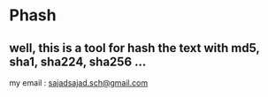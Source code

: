 # Phash

## well, this is a tool for hash the text with md5, sha1, sha224, sha256 ...

my email : sajadsajad.sch@gmail.com
